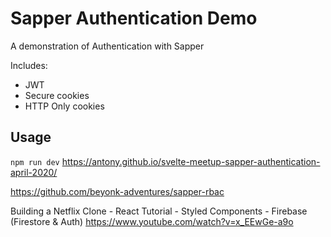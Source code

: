 # Sapper Authentication Demo

A demonstration of Authentication with Sapper

Includes:

* JWT
* Secure cookies
* HTTP Only cookies

## Usage

`npm run dev`
https://antony.github.io/svelte-meetup-sapper-authentication-april-2020/


https://github.com/beyonk-adventures/sapper-rbac


Building a Netflix Clone - React Tutorial - Styled Components - Firebase (Firestore & Auth)
https://www.youtube.com/watch?v=x_EEwGe-a9o
